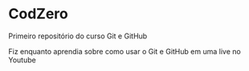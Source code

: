 # CodZero
 Primeiro repositório do curso Git e GitHub

Fiz enquanto aprendia sobre como usar o Git e GitHub em uma live no Youtube
